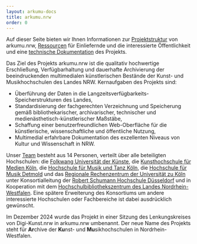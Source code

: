 ```yaml
---
layout: arkumu-docs
title: arkumu.nrw
order: 0
---
```


Auf dieser Seite bieten wir Ihnen Informationen zur [Projektstruktur](/projektstruktur) von arkumu.nrw, [Ressourcen](/ressourcen) für Einliefernde und die interessierte Öffentlichkeit und eine [technische Dokumentation](/technische-dokumentation) des Projekts.

Das Ziel des Projekts arkumu.nrw ist die qualitativ hochwertige Erschließung, Verfügbarhaltung und dauerhafte Archivierung der beeindruckenden multimedialen künstlerischen Bestände der Kunst- und Musikhochschulen des Landes NRW. Kernaufgaben des Projekts sind:

* Überführung der Daten in die Langzeitsverfügbarkeits-Speicherstrukturen des Landes,
* Standardisierung der fachgerechten Verzeichnung und Speicherung gemäß bibliothekarischer, archivarischer, technischer und medienästhetisch-künstlerischer Maßstäbe,
* Schaffung einer benutzerfreundlichen Web-Oberfläche für die künstlerische, wissenschaftliche und öffentliche Nutzung,
* Multimedial erfahrbare Dokumentation des exzellenten Niveaus von Kultur und Wissenschaft in NRW.


Unser [Team](/projektstruktur/team) besteht aus 14 Personen, verteilt über alle beteiligten Hochschulen: die [Folkwang Universität der Künste](https://www.folkwang-uni.de/home), die [Kunsthochschule für Medien Köln](https://www.khm.de/), die [Hochschule für Musik und Tanz Köln](https://www.hfmt-koeln.de/), die [Hochschule für Musik Detmold](https://www.hfm-detmold.de/) und das [Regionale Rechenzentrum der Universität zu Köln](https://rrzk.uni-koeln.de/) unter Konsortialleitung der [Robert Schumann Hochschule Düsseldorf](https://www.rsh-duesseldorf.de/) und in Kooperation mit dem [Hochschulbibliothekszentrum des Landes Nordrhein-Westfalen](https://www.hbz-nrw.de/). Eine spätere Erweiterung des Konsortiums um andere interessierte Hochschulen oder Fachbereiche ist dabei ausdrücklich gewünscht.

Im Dezember 2024 wurde das Projekt in einer Sitzung des Lenkungskreises von Digi-Kunst.nrw in arkumu.nrw umbenannt. Der neue Name des Projekts steht für **Ar**chive der **Ku**nst- und **Mu**sikhochschulen in Nordrhein-Westfalen.
